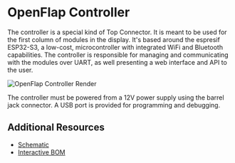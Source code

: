 # OpenFlap Controller

The controller is a special kind of Top Connector. It is meant to be used for the first column of modules in the display. It's based around the espresif ESP32-S3, a low-cost, microcontroller with integrated WiFi and Bluetooth capabilities. 
The controller is responsible for managing and communicating with the modules over UART, as well presenting a web interface and API to the user. 

![OpenFlap Controller Render](../hardware/controller/controller-3D_blender_top.png)

The controller must be powered from a 12V power supply using the barrel jack connector. A USB port is provided for programming and debugging.

## Additional Resources

- [Schematic](../hardware/controller/controller-schematic.pdf)
- [Interactive BOM](../hardware/controller/controller-ibom.html)